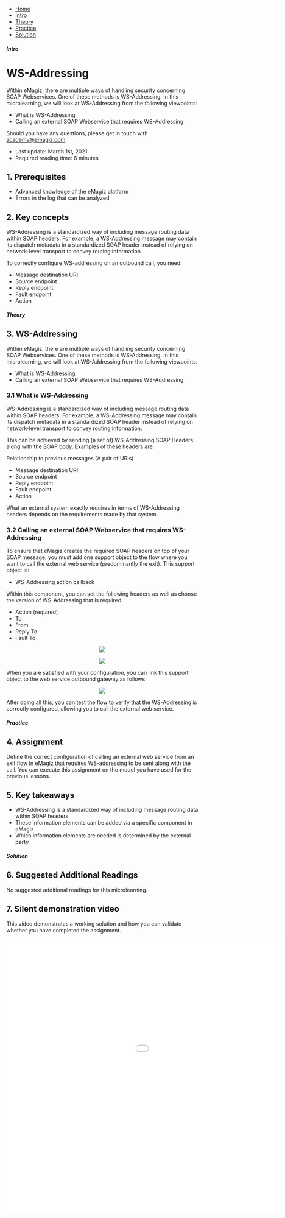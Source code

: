 <div class="ez-academy">
    <div class="ez-academy__body">
        <main class="micro-learning">
        <ul class="doc-nav">
            <li class="doc-nav__item"><a href="../../docs/microlearning/expert-webservice-security-index" class="doc-nav__link">Home</a></li>
            <li class="doc-nav__item"><a href="#intro" class="doc-nav__link">Intro</a></li>
            <li class="doc-nav__item"><a href="#theory" class="doc-nav__link">Theory</a></li>
            <li class="doc-nav__item"><a href="#practice" class="doc-nav__link">Practice</a></li>
            <li class="doc-nav__item"><a href="#solution" class="doc-nav__link">Solution</a></li>
        </ul>

<div class="doc">

##### Intro

# WS-Addressing

Within eMagiz, there are multiple ways of handling security concerning SOAP Webservices. One of these methods is WS-Addressing. In this microlearning, we will look at WS-Addressing from the following viewpoints:

- What is WS-Addressing
- Calling an external SOAP Webservice that requires WS-Addressing

Should you have any questions, please get in touch with academy@emagiz.com.

- Last update: March 1st, 2021
- Required reading time: 6 minutes

## 1. Prerequisites
- Advanced knowledge of the eMagiz platform
- Errors in the log that can be analyzed

## 2. Key concepts
WS-Addressing is a standardized way of including message routing data within SOAP headers.
For example, a WS-Addressing message may contain its dispatch metadata in a standardized SOAP header instead of relying on network-level transport to convey routing information.

To correctly configure WS-addressing on an outbound call, you need:
- Message destination URI
- Source endpoint
- Reply endpoint
- Fault endpoint
- Action


##### Theory
  
## 3. WS-Addressing

Within eMagiz, there are multiple ways of handling security concerning SOAP Webservices. One of these methods is WS-Addressing. In this microlearning, we will look at WS-Addressing from the following viewpoints:

- What is WS-Addressing
- Calling an external SOAP Webservice that requires WS-Addressing

### 3.1 What is WS-Addressing

WS-Addressing is a standardized way of including message routing data within SOAP headers. 
For example, a WS-Addressing message may contain its dispatch metadata in a standardized SOAP header instead of relying on network-level transport to convey routing information.

This can be achieved by sending (a set of) WS-Addressing SOAP Headers along with the SOAP body. Examples of these headers are:

Relationship to previous messages (A pair of URIs)
- Message destination URI
- Source endpoint
- Reply endpoint
- Fault endpoint
- Action

What an external system exactly requires in terms of WS-Addressing headers depends on the requirements made by that system.

### 3.2 Calling an external SOAP Webservice that requires WS-Addressing

To ensure that eMagiz creates the required SOAP headers on top of your SOAP message, you must add one support object to the flow where you want to call the external web service (predominantly the exit). 
This support object is:

- WS-Addressing action callback

Within this component, you can set the following headers as well as choose the version of WS-Addressing that is required:

- Action (required)
- To
- From
- Reply To
- Fault To

<p align="center"><img src="../../img/microlearning/expert-webservice-security-ws-addressing--ws-addressing-basic.png"></p>

<p align="center"><img src="../../img/microlearning/expert-webservice-security-ws-addressing--ws-addressing-advanced.png"></p>

When you are satisfied with your configuration, you can link this support object to the web service outbound gateway as follows:

<p align="center"><img src="../../img/microlearning/expert-webservice-security-ws-addressing--ws-addressing-callback.png"></p>

After doing all this, you can test the flow to verify that the WS-Addressing is correctly configured, allowing you to call the external web service.

##### Practice

## 4. Assignment

Define the correct configuration of calling an external web service from an exit flow in eMagiz that requires WS-addressing to be sent along with the call. You can execute this assignment on the model you have used for the previous lessons.

## 5. Key takeaways

- WS-Addressing is a standardized way of including message routing data within SOAP headers
- These information elements can be added via a specific component in eMagiz
- Which information elements are needed is determined by the external party

##### Solution

## 6. Suggested Additional Readings

No suggested additional readings for this microlearning.

## 7. Silent demonstration video

This video demonstrates a working solution and how you can validate whether you have completed the assignment.

<iframe width="1280" height="720" src="../../vid/microlearning/expert-webservice-security-ws-addressing.mp4" frameborder="0" allow="accelerometer; autoplay; clipboard-write; encrypted-media; gyroscope; picture-in-picture" allowfullscreen></iframe>

</div>
</main>
</div>
</div>